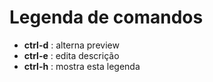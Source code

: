 # Legenda de comandos

- **ctrl-d** : alterna preview
- **ctrl-e** : edita descrição
- **ctrl-h** : mostra esta legenda
